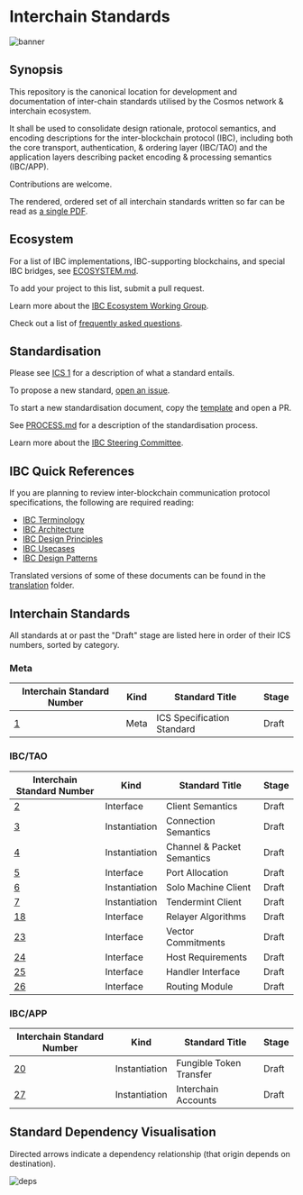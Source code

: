 # Interchain Standards

![banner](./assets/interchain-standards-image.jpg)

## Synopsis

This repository is the canonical location for development and documentation of inter-chain standards utilised by the Cosmos network & interchain ecosystem.

It shall be used to consolidate design rationale, protocol semantics, and encoding descriptions for the inter-blockchain protocol (IBC), including both the core transport, authentication, & ordering layer (IBC/TAO) and the application layers describing packet encoding & processing semantics (IBC/APP).

Contributions are welcome.

The rendered, ordered set of all interchain standards written so far can be read as [a single PDF](./spec.pdf).

## Ecosystem

For a list of IBC implementations, IBC-supporting blockchains, and special IBC bridges, see [ECOSYSTEM.md](./ECOSYSTEM.md).

To add your project to this list, submit a pull request.

Learn more about the [IBC Ecosystem Working Group](./ecosystem/README.md).

Check out a list of [frequently asked questions](./ibc/6_IBC_FAQ.md).

## Standardisation

Please see [ICS 1](spec/ics-001-ics-standard) for a description of what a standard entails.

To propose a new standard, [open an issue](https://github.com/cosmos/ics/issues/new).

To start a new standardisation document, copy the [template](spec/ics-template.md) and open a PR.

See [PROCESS.md](PROCESS.md) for a description of the standardisation process.

Learn more about the [IBC Steering Committee](./org/steering/README.md).

## IBC Quick References

If you are planning to review inter-blockchain communication protocol specifications, the following are required reading:

-   [IBC Terminology](./ibc/1_IBC_TERMINOLOGY.md)
-   [IBC Architecture](./ibc/2_IBC_ARCHITECTURE.md)
-   [IBC Design Principles](./ibc/3_IBC_DESIGN_PRINCIPLES.md)
-   [IBC Usecases](./ibc/4_IBC_USECASES.md)
-   [IBC Design Patterns](./ibc/5_IBC_DESIGN_PATTERNS.md)

Translated versions of some of these documents can be found in the [translation](./translation) folder.

## Interchain Standards

All standards at or past the "Draft" stage are listed here in order of their ICS numbers, sorted by category.

### Meta

| Interchain Standard Number     | Kind | Standard Title             | Stage |
| ------------------------------ | ---- | -------------------------- | ----- |
| [1](spec/ics-001-ics-standard) | Meta | ICS Specification Standard | Draft |

### IBC/TAO

| Interchain Standard Number                     | Kind           | Standard Title             | Stage |
| ---------------------------------------------- | -------------- | -------------------------- | ----- |
| [2](spec/ics-002-client-semantics)             | Interface      | Client Semantics           | Draft |
| [3](spec/ics-003-connection-semantics)         | Instantiation  | Connection Semantics       | Draft |
| [4](spec/ics-004-channel-and-packet-semantics) | Instantiation  | Channel & Packet Semantics | Draft |
| [5](spec/ics-005-port-allocation)              | Interface      | Port Allocation            | Draft |
| [6](spec/ics-006-solo-machine-client)          | Instantiation  | Solo Machine Client        | Draft |
| [7](spec/ics-007-tendermint-client)            | Instantiation  | Tendermint Client          | Draft |
| [18](spec/ics-018-relayer-algorithms)          | Interface      | Relayer Algorithms         | Draft |
| [23](spec/ics-023-vector-commitments)          | Interface      | Vector Commitments         | Draft |
| [24](spec/ics-024-host-requirements)           | Interface      | Host Requirements          | Draft |
| [25](spec/ics-025-handler-interface)           | Interface      | Handler Interface          | Draft |
| [26](spec/ics-026-routing-module)              | Interface      | Routing Module             | Draft |

### IBC/APP

| Interchain Standard Number                 | Kind           | Standard Title          | Stage |
| ------------------------------------------ | -------------- |----------------------- | ----- |
| [20](spec/ics-020-fungible-token-transfer) | Instantiation  | Fungible Token Transfer | Draft |
| [27](spec/ics-027-interchain-accounts)     | Instantiation  | Interchain Accounts     | Draft |

## Standard Dependency Visualisation

Directed arrows indicate a dependency relationship (that origin depends on destination).

![deps](assets/deps.png)
